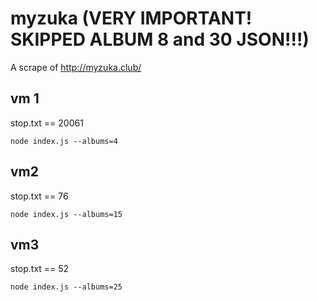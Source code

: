 # myzuka (VERY IMPORTANT! SKIPPED ALBUM 8 and 30 JSON!!!)

A scrape of http://myzuka.club/

## vm 1

stop.txt == 20061

```
node index.js --albums=4
```

## vm2

stop.txt == 76

```
node index.js --albums=15
```

## vm3

stop.txt == 52

```
node index.js --albums=25
```
